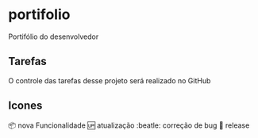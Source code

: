 # portifolio
Portifólio do desenvolvedor

## Tarefas

O controle das tarefas desse projeto será realizado no GitHub

## Icones

:package: nova Funcionalidade 
:up: atualização
:beatle: correção de bug
:checkered_flag: release

